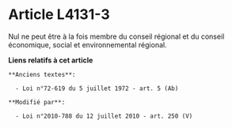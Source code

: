 # Article L4131-3

Nul ne peut être à la fois membre du conseil régional et du    conseil économique, social et environnemental régional.

**Liens relatifs à cet article**

	**Anciens textes**:

	  - Loi n°72-619 du 5 juillet 1972 - art. 5 (Ab)

	**Modifié par**:

	  - Loi n°2010-788 du 12 juillet 2010 - art. 250 (V)

